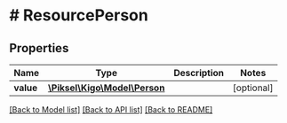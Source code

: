 # # ResourcePerson

## Properties

Name | Type | Description | Notes
------------ | ------------- | ------------- | -------------
**value** | [**\Piksel\Kigo\Model\Person**](Person.md) |  | [optional] 

[[Back to Model list]](../../README.md#documentation-for-models) [[Back to API list]](../../README.md#documentation-for-api-endpoints) [[Back to README]](../../README.md)


